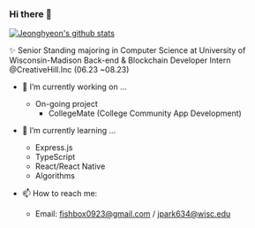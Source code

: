 ### Hi there 👋

[![Jeonghyeon's github stats](https://github-readme-stats-peach-eight.vercel.app/api?username=jparkrighthere&count_private=true&show_icons=true)](https://github.com/anuraghazra/github-readme-stats)

✨️
Senior Standing majoring in Computer Science at University of Wisconsin-Madison
Back-end & Blockchain Developer Intern @CreativeHill.Inc (06.23 ~08.23)

- 🔭 I’m currently working on ...
  - On-going project
    - CollegeMate (College Community App Development)
    
- 🌱 I’m currently learning ...
  - Express.js
  - TypeScript
  - React/React Native
  - Algorithms
  
- 📫 How to reach me:
  - Email: fishbox0923@gmail.com / jpark634@wisc.edu
  
